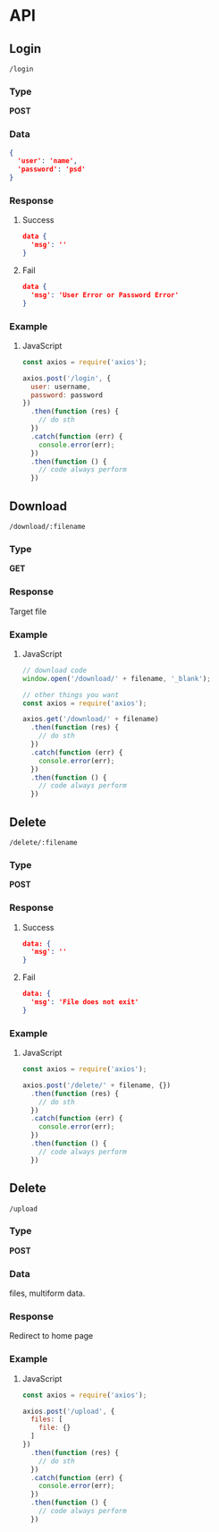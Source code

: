 # API

## Login

`/login`

### Type

**POST**

### Data

```json
{
  'user': 'name',
  'password': 'psd'
}
```

### Response

1. Success

    ```json
    data {
      'msg': ''
    }
    ```
2. Fail

    ```json
    data {
      'msg': 'User Error or Password Error'
    }
    ```

### Example

1. JavaScript

    ```javaScript
    const axios = require('axios');

    axios.post('/login', {
      user: username,
      password: password
    })
      .then(function (res) {
        // do sth
      })
      .catch(function (err) {
        console.error(err);
      })
      .then(function () {
        // code always perform
      })
    ```

## Download

`/download/:filename`

### Type

**GET**

### Response

Target file

### Example

1. JavaScript

    ```javaScript
    // download code
    window.open('/download/' + filename, '_blank'); 

    // other things you want
    const axios = require('axios');

    axios.get('/download/' + filename)
      .then(function (res) {
        // do sth
      })
      .catch(function (err) {
        console.error(err);
      })
      .then(function () {
        // code always perform
      })
    ```

## Delete

`/delete/:filename`

### Type

**POST**

### Response

1. Success

    ```json
    data: {
      'msg': ''
    }
    ```

1. Fail

    ```json
    data: {
      'msg': 'File does not exit'
    }
    ```

### Example

1. JavaScript

    ```javaScript
    const axios = require('axios');

    axios.post('/delete/' + filename, {})
      .then(function (res) {
        // do sth
      })
      .catch(function (err) {
        console.error(err);
      })
      .then(function () {
        // code always perform
      })
    ```

## Delete

`/upload`

### Type

**POST**

### Data

files, multiform data.

### Response

Redirect to home page

### Example

1. JavaScript

    ```javaScript
    const axios = require('axios');

    axios.post('/upload', {
      files: [
        file: {}
      ]
    })
      .then(function (res) {
        // do sth
      })
      .catch(function (err) {
        console.error(err);
      })
      .then(function () {
        // code always perform
      })
    ```